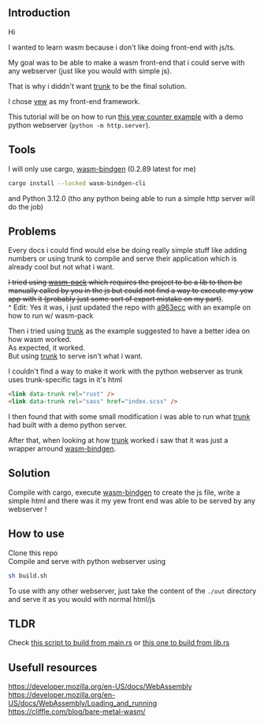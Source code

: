 ## Introduction
Hi

I wanted to learn wasm because i don't like doing front-end with js/ts.

My goal was to be able to make a wasm front-end that i could serve with any webserver
(just like you would with simple js).

That is why i diddn't want [trunk](https://github.com/trunk-rs/trunk) to be the final solution.

I chose [yew](https://github.com/yewstack/yew) as my front-end framework.

This tutorial will be on how to run [this yew counter example](https://github.com/yewstack/yew/tree/master/examples/counter) with a demo python webserver (`python -m http.server`).

## Tools
I will only use cargo,  [wasm-bindgen](https://github.com/rustwasm/wasm-bindgen) (0.2.89 latest for me) 
```sh
cargo install --locked wasm-bindgen-cli
```
and Python 3.12.0 (tho any python being able to run a simple http server will do the job)

## Problems
Every docs i could find would else be doing really simple stuff like adding numbers
or using trunk to compile and serve their application
which is already cool but not what i want.

~~I tried using [wasm-pack](https://github.com/rustwasm/wasm-pack) which requires the project to be a lib to then be manually called by you in the js but could not find a way to execute my yew app with it (probably just some sort of export mistake on my part)~~.  
^ Edit: Yes it was, i just updated the repo with [a963ecc](https://github.com/Bowarc/learning_yew_wasm/commit/683170acd0942107da586cfb76d51ce38a3b4306) with an example on how to run w/ wasm-pack

Then i tried using [trunk](https://github.com/trunk-rs/trunk) as the example suggested to have a better idea on how wasm worked.  
As expected, it worked.  
But using [trunk](https://github.com/trunk-rs/trunk) to serve isn't what i want.

I couldn't find a way to make it work with the python webserver as trunk uses trunk-specific tags in it's html 
```html
<link data-trunk rel="rust" />
<link data-trunk rel="sass" href="index.scss" />
```

I then found that with some small modification i was able to run what [trunk](https://github.com/trunk-rs/trunk) had built with a demo python server.

After that, when looking at how [trunk](https://github.com/trunk-rs/trunk) worked i saw that it was just a wrapper arround [wasm-bindgen](https://github.com/rustwasm/wasm-bindgen).

## Solution
Compile with cargo, execute [wasm-bindgen](https://github.com/rustwasm/wasm-bindgen) to create the js file, write a simple html and there was it my yew front end was able to be served by any webserver !


## How to use
Clone this repo  
Compile and serve with python webserver using 
```sh
sh build.sh
```

To use with any other webserver, just take the content of the `./out` directory and serve it as you would with normal html/js


## TLDR
Check [this script to build from main.rs](build_main.sh) or [this one to build from lib.rs](build_lib.sh)

## Usefull resources
https://developer.mozilla.org/en-US/docs/WebAssembly  
https://developer.mozilla.org/en-US/docs/WebAssembly/Loading_and_running  
https://cliffle.com/blog/bare-metal-wasm/

